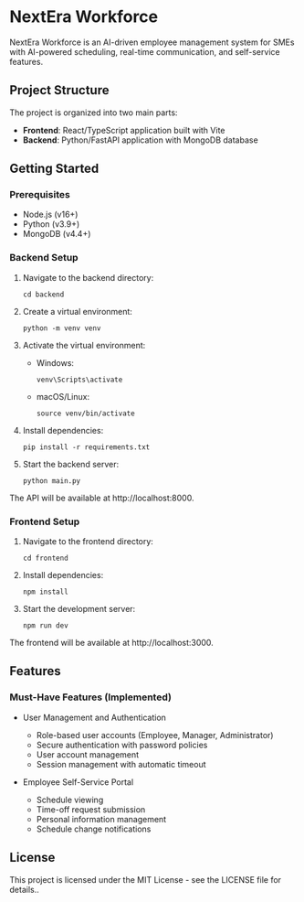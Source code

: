 # NextEra Workforce

NextEra Workforce is an AI-driven employee management system for SMEs with AI-powered scheduling, real-time communication, and self-service features.

## Project Structure

The project is organized into two main parts:

- **Frontend**: React/TypeScript application built with Vite
- **Backend**: Python/FastAPI application with MongoDB database

## Getting Started

### Prerequisites

- Node.js (v16+)
- Python (v3.9+)
- MongoDB (v4.4+)

### Backend Setup

1. Navigate to the backend directory:
   ```
   cd backend
   ```

2. Create a virtual environment:
   ```
   python -m venv venv
   ```

3. Activate the virtual environment:
   - Windows:
     ```
     venv\Scripts\activate
     ```
   - macOS/Linux:
     ```
     source venv/bin/activate
     ```

4. Install dependencies:
   ```
   pip install -r requirements.txt
   ```

5. Start the backend server:
   ```
   python main.py
   ```

The API will be available at http://localhost:8000.

### Frontend Setup

1. Navigate to the frontend directory:
   ```
   cd frontend
   ```

2. Install dependencies:
   ```
   npm install
   ```

3. Start the development server:
   ```
   npm run dev
   ```

The frontend will be available at http://localhost:3000.

## Features

### Must-Have Features (Implemented)

- User Management and Authentication
  - Role-based user accounts (Employee, Manager, Administrator)
  - Secure authentication with password policies
  - User account management
  - Session management with automatic timeout

- Employee Self-Service Portal
  - Schedule viewing
  - Time-off request submission
  - Personal information management
  - Schedule change notifications

## License

This project is licensed under the MIT License - see the LICENSE file for details..
